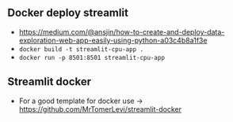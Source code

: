 ## Docker deploy streamlit
* https://medium.com/@ansjin/how-to-create-and-deploy-data-exploration-web-app-easily-using-python-a03c4b8a1f3e
* `docker build -t streamlit-cpu-app .`
* `docker run -p 8501:8501 streamlit-cpu-app`

## Streamlit docker
* For a good template for docker use -> https://github.com/MrTomerLevi/streamlit-docker